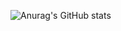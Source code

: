 

![Anurag's GitHub stats](https://github-readme-stats.vercel.app/api?username=rongcho&theme=nightowl&show_icons=true)

